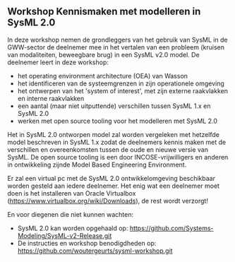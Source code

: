 ## Workshop Kennismaken met modelleren in SysML 2.0

In deze workshop nemen de grondleggers van het gebruik van SysML in de GWW-sector de deelnemer mee in het vertalen van een probleem (kruisen van modaliteiten, beweegbare brug) in een SysML v2.0 model. De deelnemer leert in deze workshop: 
- het operating environment architecture (OEA) van Wasson
- het identificeren van de systeemgrenzen in zijn operationele omgeving
- het ontwerpen van het 'system of interest', met zijn externe raakvlakken en interne raakvlakken
- een aantal (maar niet uitputtende) verschillen tussen SysML 1.x en SysML 2.0
- werken met open source tooling voor het modelleren met SysML 2.0

Het in SysML 2.0 ontworpen model zal worden vergeleken met hetzelfde model beschreven in SysML 1.x zodat de deelnemers kennis maken met de verschillen en overeenkomsten tussen de oude en nieuwe versie van SysML. De open source tooling is een door INCOSE-vrijwilligers en anderen in ontwikkeling zijnde Model Based Engineering Environment.

Er zal een virtual pc met de SysML 2.0 ontwikkelomgeving beschikbaar worden gesteld aan iedere deelnemer. Het enig wat een deelnemer moet doen is het installeren van Oracle Virtualbox (https://www.virtualbox.org/wiki/Downloads), de rest wordt verzorgt!

En voor diegenen die niet kunnen wachten: 
- SysML 2.0 kan worden opgehaald op: https://github.com/Systems-Modeling/SysML-v2-Release.git 
- De instructies en workshop benodigdheden op: https://github.com/woutergeurts/sysml-workshop.git

